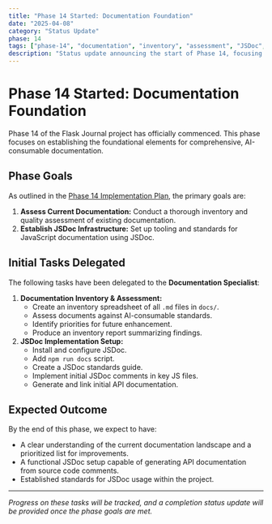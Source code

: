 ```yaml
---
title: "Phase 14 Started: Documentation Foundation"
date: "2025-04-08"
category: "Status Update"
phase: 14
tags: ["phase-14", "documentation", "inventory", "assessment", "JSDoc", "setup", "start"]
description: "Status update announcing the start of Phase 14, focusing on establishing the documentation foundation through inventory, assessment, and JSDoc setup."
---
```


# Phase 14 Started: Documentation Foundation

Phase 14 of the Flask Journal project has officially commenced. This phase focuses on establishing the foundational elements for comprehensive, AI-consumable documentation.

## Phase Goals

As outlined in the [Phase 14 Implementation Plan](@docs/implementation/14-phase-fourteen-documentation-foundation.md), the primary goals are:

1.  **Assess Current Documentation:** Conduct a thorough inventory and quality assessment of existing documentation.
2.  **Establish JSDoc Infrastructure:** Set up tooling and standards for JavaScript documentation using JSDoc.

## Initial Tasks Delegated

The following tasks have been delegated to the **Documentation Specialist**:

1.  **Documentation Inventory & Assessment:**
    *   Create an inventory spreadsheet of all `.md` files in `docs/`.
    *   Assess documents against AI-consumable standards.
    *   Identify priorities for future enhancement.
    *   Produce an inventory report summarizing findings.
2.  **JSDoc Implementation Setup:**
    *   Install and configure JSDoc.
    *   Add `npm run docs` script.
    *   Create a JSDoc standards guide.
    *   Implement initial JSDoc comments in key JS files.
    *   Generate and link initial API documentation.

## Expected Outcome

By the end of this phase, we expect to have:

*   A clear understanding of the current documentation landscape and a prioritized list for improvements.
*   A functional JSDoc setup capable of generating API documentation from source code comments.
*   Established standards for JSDoc usage within the project.

---

*Progress on these tasks will be tracked, and a completion status update will be provided once the phase goals are met.*